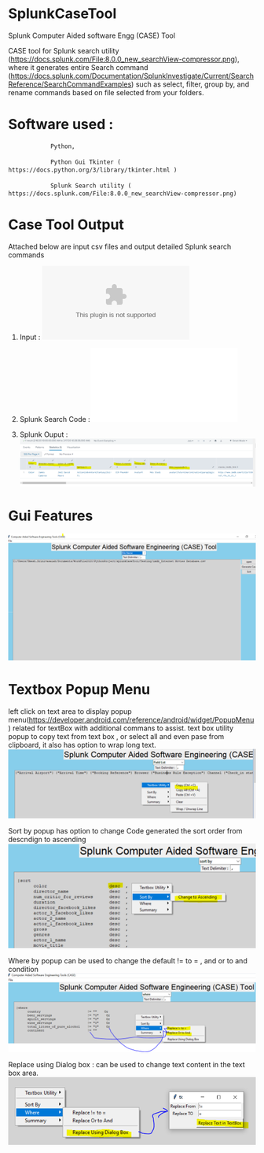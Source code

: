 #                                  SplunkCaseTool
Splunk Computer Aided software Engg (CASE) Tool

CASE tool for Splunk search utility (https://docs.splunk.com/File:8.0.0_new_searchView-compressor.png), where it generates entire Search command (https://docs.splunk.com/Documentation/SplunkInvestigate/Current/SearchReference/SearchCommandExamples)  such as select, filter, group by, and  rename commands based on file selected from your folders.

#  Software used : #
                Python, 
                
                Python Gui Tkinter (  https://docs.python.org/3/library/tkinter.html )  
                
                Splunk Search utility ( https://docs.splunk.com/File:8.0.0_new_searchView-compressor.png)


                  
 #                   Case Tool Output  
 Attached below are input csv files and output detailed  Splunk search commands                  
                  
1) Input              : ![Input csv file](/imdb_Internet_Movies_Database.csv)

2) Splunk Search Code :![Case tool output](splunkCaseToolOutputwithRAwdata.txt)
3) Splunk Ouput       :![](SplunkOyutput.PNG)

 #                  Gui Features   


![Main Screen](/splunkcasetool.PNG)

 #                   Textbox Popup Menu

left click on text area to display popup menu(https://developer.android.com/reference/android/widget/PopupMenu) related for textBox with additional commans to assist.
text box utility popup to copy text from text box , or select all and even pase from clipboard, it also has option to wrap long text.
![Popupmenu For text](/popupmenuhiForTextbox.PNG)

Sort by popup has option to change Code generated the sort order from descndign to ascending
![Popupmenu For text](/popupmenuhiForTextboxSortBY.PNG)


Where by popup can be used  to change the default != to = , and or to and condition
![Popupmenu For text](/popupmenuhiForTextboxwhereby.PNG)

Replace using Dialog box :  can be used  to change text content in the text box area.
![Popupmenu For text](/replaceusingdialog.PNG)
